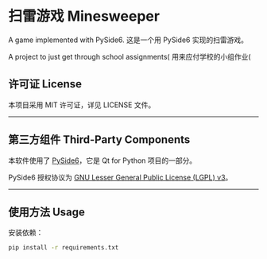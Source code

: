 # 扫雷游戏 Minesweeper

A game implemented with PySide6.
这是一个用 PySide6 实现的扫雷游戏。

A project to just get through school assignments(
用来应付学校的小组作业(

## 许可证 License

本项目采用 MIT 许可证，详见 LICENSE 文件。

---

## 第三方组件 Third-Party Components

本软件使用了 [PySide6](https://pypi.org/project/PySide6/)，它是 Qt for Python 项目的一部分。

PySide6 授权协议为 [GNU Lesser General Public License (LGPL) v3](https://www.gnu.org/licenses/lgpl-3.0.html)。

---

## 使用方法 Usage
安装依赖：
```bash
pip install -r requirements.txt
